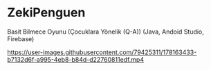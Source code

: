 # ZekiPenguen
Basit Bilmece Oyunu (Çocuklara Yönelik (Q-A))
(Java, Andoid Studio, Firebase)

https://user-images.githubusercontent.com/79425311/178163433-b7132d6f-a995-4eb8-b84d-d22760811edf.mp4

